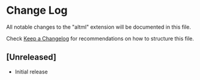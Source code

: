# Change Log
All notable changes to the "altml" extension will be documented in this file.

Check [Keep a Changelog](http://keepachangelog.com/) for recommendations on how to structure this file.

## [Unreleased]
- Initial release